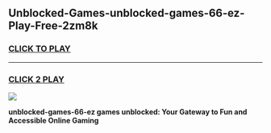 
## Unblocked-Games-unblocked-games-66-ez-Play-Free-2zm8k
<h3>
<a href="https://premium76.site?title=unblocked-games-66-ez&ref=10A">CLICK TO PLAY</a></h3>
<hr>

<h3>
<a href="https://premium76.site?title=unblocked-games-66-ez&ref=10A">CLICK 2 PLAY</a>
  
</h3>

<a href="https://premium76.site?title=unblocked-games-66-ez&ref=10A"><img src="https://clearcache.store/games.png"></a>


**unblocked-games-66-ez games unblocked: Your Gateway to Fun and Accessible Online Gaming**
